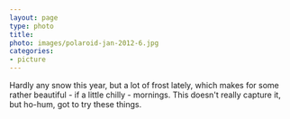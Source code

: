 ```yaml
---
layout: page
type: photo
title: 
photo: images/polaroid-jan-2012-6.jpg
categories: 
- picture
---
```

Hardly any snow this year, but a lot of frost lately, which makes for some rather beautiful - if a little chilly - mornings. This doesn't really capture it, but ho-hum, got to try these things.
